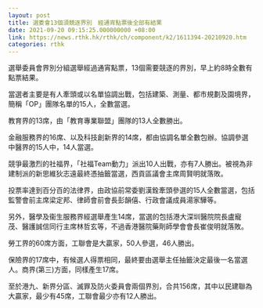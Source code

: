 ```yaml
---
layout: post
title: 選委會13個須競逐界別　經通宵點票後全部有結果
date: 2021-09-20 09:15:25.000000000 +08:00
link: https://news.rthk.hk/rthk/ch/component/k2/1611394-20210920.htm
categories: rthk
---
```


選舉委員會界別分組選舉經過通宵點票，13個需要競逐的界別，早上約8時全數有點票結果。

當選者主要是有人牽頭或以名單協調出戰，包括建築、測量、都市規劃及園境界，簡稱「OP」團隊名單的15人，全數當選。

教育界的13席，由「教育專業聯盟」團隊的13人全數勝出。

金融服務界的16席、以及科技創新界的14席，都由協調名單全數包辦。協調參選中醫界的15人中，14人當選。

競爭最激烈的社福界，「社福Team動力」派出10人出戰，亦有7人勝出。被視為非建制派的新思維狄志遠最終憑抽籤當選，西貢區議會主席周賢明就落敗。

投票率達到百分百的法律界，由政協前常委劉漢銓牽頭參選的15人全數當選，包括監警會前主席梁定邦、律師會前會長彭韻僖、行政會議成員湯家驊等。　

另外，醫學及衞生服務界經選舉產生14席，當選的包括港大深圳醫院院長盧寵茂、醫護誠信同行主席林哲玄等，不過香港醫院藥劑師學會會長崔俊明就落敗。

勞工界的60席方面，工聯會是大贏家，50人參選，46人勝出。

保險界的17席中，有候選人得票相同，最終要由選舉主任抽籤決定最後一名當選人。商界(第三)方面，同樣產生17席。

至於港九、新界分區、滅罪及防火委員會兩個界別，合共156席，其中以民建聯為大贏家，最少有45席，工聯會最少亦有12人勝出。
